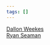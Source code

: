 ```yaml
---
tags: []
---
```

   
[Dallon Weekes](../Artists/Dallon%20Weekes.md)   
[Ryan Seaman](../Artists/Ryan%20Seaman.md)